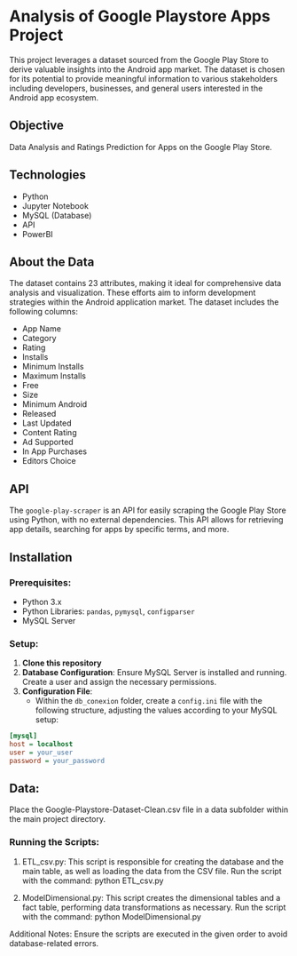 # Analysis of Google Playstore Apps Project

This project leverages a dataset sourced from the Google Play Store to derive valuable insights into the Android app market. The dataset is chosen for its potential to provide meaningful information to various stakeholders including developers, businesses, and general users interested in the Android app ecosystem.

## Objective

Data Analysis and Ratings Prediction for Apps on the Google Play Store.

## Technologies

- Python
- Jupyter Notebook
- MySQL (Database)
- API
- PowerBI

## About the Data

The dataset contains 23 attributes, making it ideal for comprehensive data analysis and visualization. These efforts aim to inform development strategies within the Android application market. The dataset includes the following columns:

- App Name
- Category
- Rating
- Installs
- Minimum Installs
- Maximum Installs
- Free
- Size
- Minimum Android
- Released
- Last Updated
- Content Rating
- Ad Supported
- In App Purchases
- Editors Choice

## API

The `google-play-scraper` is an API for easily scraping the Google Play Store using Python, with no external dependencies. This API allows for retrieving app details, searching for apps by specific terms, and more.

## Installation

### Prerequisites:

- Python 3.x
- Python Libraries: `pandas`, `pymysql`, `configparser`
- MySQL Server

### Setup:

1. **Clone this repository**
2. **Database Configuration**: Ensure MySQL Server is installed and running. Create a user and assign the necessary permissions.
3. **Configuration File**:
   - Within the `db_conexion` folder, create a `config.ini` file with the following structure, adjusting the values according to your MySQL setup:

```ini
[mysql]
host = localhost
user = your_user
password = your_password
```
## Data:
Place the Google-Playstore-Dataset-Clean.csv file in a data subfolder within the main project directory.

### Running the Scripts:
1. ETL_csv.py: This script is responsible for creating the database and the main table, as well as loading the data from the CSV file.
Run the script with the command: python ETL_csv.py

2. ModelDimensional.py: This script creates the dimensional tables and a fact table, performing data transformations as necessary.
Run the script with the command: python ModelDimensional.py

Additional Notes:
Ensure the scripts are executed in the given order to avoid database-related errors.
